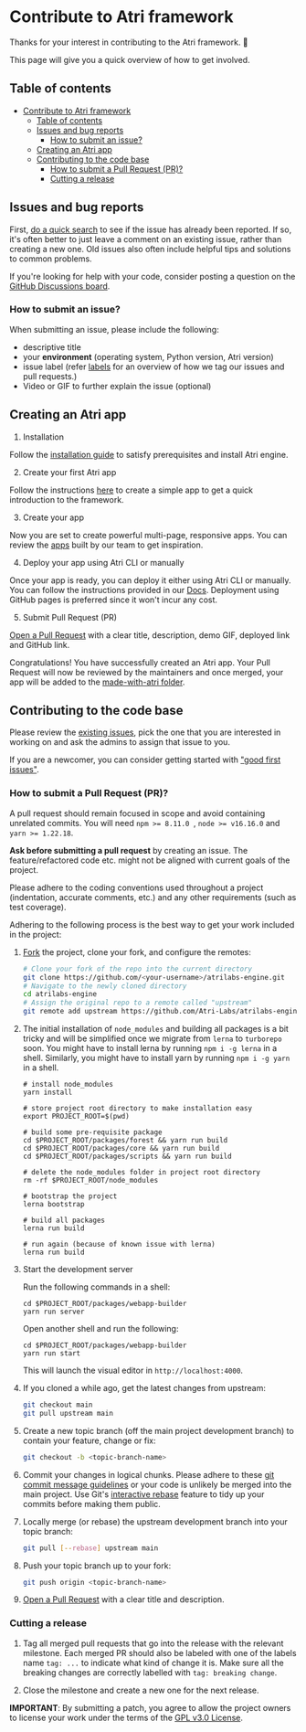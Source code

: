 # Contribute to Atri framework

Thanks for your interest in contributing to the Atri framework. 🎉

This page will give you a quick overview of how to get involved.

## Table of contents

- [Contribute to Atri framework](#contribute-to-atri-framework)
  - [Table of contents](#table-of-contents)
  - [Issues and bug reports](#issues-and-bug-reports)
    - [How to submit an issue?](#how-to-submit-an-issue)
  - [Creating an Atri app](#creating-an-atri-app)
  - [Contributing to the code base](#contributing-to-the-code-base)
    - [How to submit a Pull Request (PR)?](#how-to-submit-a-pull-request-pr)
    - [Cutting a release](#cutting-a-release)

## Issues and bug reports

First, [do a quick search](https://github.com/Atri-Labs/atrilabs-engine/issues)
to see if the issue has already been reported. If so, it's often better to just
leave a comment on an existing issue, rather than creating a new one. Old issues
also often include helpful tips and solutions to common problems.

If you're looking for help with your code, consider posting a question on the
[GitHub Discussions board](https://github.com/Atri-Labs/atrilabs-engine/discussions).

### How to submit an issue?

When submitting an issue, please include the following:

- descriptive title
- your **environment** (operating system, Python version, Atri version)
- issue label (refer [labels](https://github.com/Atri-Labs/atrilabs-engine/labels) for an overview of how we tag our issues and pull requests.)
- Video or GIF to further explain the issue (optional)

## Creating an Atri app

1. Installation

Follow the [installation guide](https://docs.atrilabs.com/category/installation) to satisfy prerequisites and install Atri engine. 

2. Create your first Atri app

Follow the instructions [here](https://docs.atrilabs.com/getting-started/create-app) to create a simple app to get a quick introduction to the framework.

3. Create your app

Now you are set to create powerful multi-page, responsive apps. You can review the [apps](https://github.com/Atri-Apps) built by our team to get inspiration. 

4. Deploy your app using Atri CLI or manually

Once your app is ready, you can deploy it either using Atri CLI or manually. You can follow the instructions provided in our [Docs](https://docs.atrilabs.com/category/deploy-app). Deployment using GitHub pages is preferred since it won't incur any cost. 

5. Submit Pull Request (PR)

[Open a Pull Request](https://help.github.com/articles/using-pull-requests/) with a clear title, description, demo GIF, deployed link and GitHub link. 

Congratulations! You have successfully created an Atri app. Your Pull Request will now be reviewed by the maintainers and once merged, your app will be added to the [made-with-atri folder](made-with-atri/README.md). 

## Contributing to the code base

Please review the [existing issues](<(https://github.com/Atri-Labs/atrilabs-engine/issues)>), pick the one that you are interested in working on and ask the admins to assign that issue to you.

If you are a newcomer, you can consider getting started with ["good first issues"](https://github.com/Atri-Labs/atrilabs-engine/issues?q=is%3Aissue+is%3Aopen+label%3A%22good+first+issue%22).

### How to submit a Pull Request (PR)?

A pull request should remain focused in scope and avoid containing unrelated commits. You will need `npm >= 8.11.0 `, `node >= v16.16.0` and `yarn >= 1.22.18`.

**Ask before submitting a pull request** by creating an issue. The feature/refactored code etc. might not be aligned with current goals of the project.

Please adhere to the coding conventions used throughout a project (indentation, accurate comments, etc.) and any other requirements (such as test coverage).

Adhering to the following process is the best way to get your work included in the project:

1. [Fork](https://help.github.com/articles/fork-a-repo/) the project, clone your fork, and configure the remotes:

   ```bash
   # Clone your fork of the repo into the current directory
   git clone https://github.com/<your-username>/atrilabs-engine.git
   # Navigate to the newly cloned directory
   cd atrilabs-engine
   # Assign the original repo to a remote called "upstream"
   git remote add upstream https://github.com/Atri-Labs/atrilabs-engine.git
   ```

2. The initial installation of `node_modules` and building all packages is a bit tricky and will be simplified once we migrate from `lerna` to `turborepo` soon. You might have to install lerna by running `npm i -g lerna` in a shell. Similarly, you might have to install yarn by running `npm i -g yarn` in a shell.

   ```
   # install node_modules
   yarn install

   # store project root directory to make installation easy
   export PROJECT_ROOT=$(pwd)

   # build some pre-requisite package
   cd $PROJECT_ROOT/packages/forest && yarn run build
   cd $PROJECT_ROOT/packages/core && yarn run build
   cd $PROJECT_ROOT/packages/scripts && yarn run build

   # delete the node_modules folder in project root directory
   rm -rf $PROJECT_ROOT/node_modules

   # bootstrap the project
   lerna bootstrap

   # build all packages
   lerna run build

   # run again (because of known issue with lerna)
   lerna run build
   ```

3. Start the development server

   Run the following commands in a shell:

   ```
   cd $PROJECT_ROOT/packages/webapp-builder
   yarn run server
   ```

   Open another shell and run the following:

   ```
   cd $PROJECT_ROOT/packages/webapp-builder
   yarn run start
   ```

   This will launch the visual editor in `http://localhost:4000`.

4. If you cloned a while ago, get the latest changes from upstream:

   ```bash
   git checkout main
   git pull upstream main
   ```

5. Create a new topic branch (off the main project development branch) to contain your feature, change or fix:

   ```bash
   git checkout -b <topic-branch-name>
   ```

6. Commit your changes in logical chunks. Please adhere to these [git commit
   message guidelines](https://tbaggery.com/2008/04/19/a-note-about-git-commit-messages.html)
   or your code is unlikely be merged into the main project. Use Git's
   [interactive rebase](https://help.github.com/articles/about-git-rebase/)
   feature to tidy up your commits before making them public.

7. Locally merge (or rebase) the upstream development branch into your topic branch:

   ```bash
   git pull [--rebase] upstream main
   ```

8. Push your topic branch up to your fork:

   ```bash
   git push origin <topic-branch-name>
   ```

9. [Open a Pull Request](https://help.github.com/articles/using-pull-requests/)
   with a clear title and description.

### Cutting a release

1. Tag all merged pull requests that go into the release with the relevant milestone. Each merged PR should also be labeled with one of the labels name `tag: ...` to indicate what kind of change it is. Make sure all the breaking changes are correctly labelled with `tag: breaking change`.

2. Close the milestone and create a new one for the next release.

**IMPORTANT**: By submitting a patch, you agree to allow the project
owners to license your work under the terms of the [GPL v3.0 License](https://github.com/Atri-Labs/atrilabs-engine/blob/main/LICENSE).